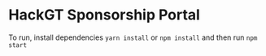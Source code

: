 # HackGT Sponsorship Portal

To run, install dependencies `yarn install` or `npm install` and then run `npm start`